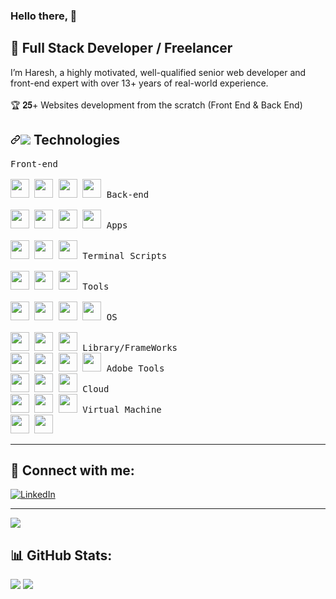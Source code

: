 ### Hello there, 👋 
 

## 💫 Full Stack Developer / Freelancer
I’m Haresh, a highly motivated, well-qualified senior web developer and front-end expert with over 13+ years of real-world experience. <br><br>🏆 𝟐𝟓+ Websites development from the scratch (Front End & Back End)<br>

<h2 dir="auto"><a id="user-content--technologies" class="anchor" aria-hidden="true" href="#-technologies"><svg class="octicon octicon-link" viewBox="0 0 16 16" version="1.1" width="16" height="16" aria-hidden="true"><path d="m7.775 3.275 1.25-1.25a3.5 3.5 0 1 1 4.95 4.95l-2.5 2.5a3.5 3.5 0 0 1-4.95 0 .751.751 0 0 1 .018-1.042.751.751 0 0 1 1.042-.018 1.998 1.998 0 0 0 2.83 0l2.5-2.5a2.002 2.002 0 0 0-2.83-2.83l-1.25 1.25a.751.751 0 0 1-1.042-.018.751.751 0 0 1-.018-1.042Zm-4.69 9.64a1.998 1.998 0 0 0 2.83 0l1.25-1.25a.751.751 0 0 1 1.042.018.751.751 0 0 1 .018 1.042l-1.25 1.25a3.5 3.5 0 1 1-4.95-4.95l2.5-2.5a3.5 3.5 0 0 1 4.95 0 .751.751 0 0 1-.018 1.042.751.751 0 0 1-1.042.018 1.998 1.998 0 0 0-2.83 0l-2.5 2.5a1.998 1.998 0 0 0 0 2.83Z"></path></svg></a><a target="_blank" rel="noopener noreferrer nofollow" href="https://camo.githubusercontent.com/57707c34234d776de4f3a687c9ceb6d30c7bf422ade39dbfe02b19102f207fcb/68747470733a2f2f696d672e69636f6e73382e636f6d2f6e6f6c616e2f32352f636f6d70757465722e706e67"><img src="https://camo.githubusercontent.com/57707c34234d776de4f3a687c9ceb6d30c7bf422ade39dbfe02b19102f207fcb/68747470733a2f2f696d672e69636f6e73382e636f6d2f6e6f6c616e2f32352f636f6d70757465722e706e67" data-canonical-src="https://img.icons8.com/nolan/25/computer.png" style="max-width: 100%;"></a> Technologies</h2> 

<kbd>
   <kbd>Front-end</kbd>
    <br>
    <br>
    <a target="_blank" rel="noopener noreferrer nofollow" href="https://camo.githubusercontent.com/da7acacadecf91d6dc02efcd2be086bb6d78ddff19a1b7a0ab2755a6fda8b1e9/68747470733a2f2f63646e2e6a7364656c6976722e6e65742f67682f64657669636f6e732f64657669636f6e2f69636f6e732f68746d6c352f68746d6c352d6f726967696e616c2e737667"><img width="30px" src="https://camo.githubusercontent.com/da7acacadecf91d6dc02efcd2be086bb6d78ddff19a1b7a0ab2755a6fda8b1e9/68747470733a2f2f63646e2e6a7364656c6976722e6e65742f67682f64657669636f6e732f64657669636f6e2f69636f6e732f68746d6c352f68746d6c352d6f726967696e616c2e737667" data-canonical-src="https://cdn.jsdelivr.net/gh/devicons/devicon/icons/html5/html5-original.svg" style="max-width: 100%;"></a> 
    <a target="_blank" rel="noopener noreferrer nofollow" href="https://camo.githubusercontent.com/ad8fbf7f75f04b296b72beb893acf572b364e69ec35ea41a68a29507f5b1cd1b/68747470733a2f2f63646e2e6a7364656c6976722e6e65742f67682f64657669636f6e732f64657669636f6e2f69636f6e732f637373332f637373332d706c61696e2e737667"><img width="30px" src="https://camo.githubusercontent.com/ad8fbf7f75f04b296b72beb893acf572b364e69ec35ea41a68a29507f5b1cd1b/68747470733a2f2f63646e2e6a7364656c6976722e6e65742f67682f64657669636f6e732f64657669636f6e2f69636f6e732f637373332f637373332d706c61696e2e737667" data-canonical-src="https://cdn.jsdelivr.net/gh/devicons/devicon/icons/css3/css3-plain.svg" style="max-width: 100%;"></a> 
    <a target="_blank" rel="noopener noreferrer nofollow" href="https://camo.githubusercontent.com/26901b819fb10ef4e2c652aa40e24775247664d84a7597bebb66898a24dddedd/68747470733a2f2f63646e2e6a7364656c6976722e6e65742f67682f64657669636f6e732f64657669636f6e2f69636f6e732f736173732f736173732d6f726967696e616c2e737667"><img width="30px" src="https://camo.githubusercontent.com/26901b819fb10ef4e2c652aa40e24775247664d84a7597bebb66898a24dddedd/68747470733a2f2f63646e2e6a7364656c6976722e6e65742f67682f64657669636f6e732f64657669636f6e2f69636f6e732f736173732f736173732d6f726967696e616c2e737667" data-canonical-src="https://cdn.jsdelivr.net/gh/devicons/devicon/icons/sass/sass-original.svg" style="max-width: 100%;"></a> 
    <a target="_blank" rel="noopener noreferrer nofollow" href="https://camo.githubusercontent.com/442c452cb73752bb1914ce03fce2017056d651a2099696b8594ddf5ccc74825e/68747470733a2f2f63646e2e6a7364656c6976722e6e65742f67682f64657669636f6e732f64657669636f6e2f69636f6e732f6a6176617363726970742f6a6176617363726970742d6f726967696e616c2e737667"><img width="30px" src="https://camo.githubusercontent.com/442c452cb73752bb1914ce03fce2017056d651a2099696b8594ddf5ccc74825e/68747470733a2f2f63646e2e6a7364656c6976722e6e65742f67682f64657669636f6e732f64657669636f6e2f69636f6e732f6a6176617363726970742f6a6176617363726970742d6f726967696e616c2e737667" data-canonical-src="https://cdn.jsdelivr.net/gh/devicons/devicon/icons/javascript/javascript-original.svg" style="max-width: 100%;"></a>
  </kbd> 

<kbd>
    <kbd>Back-end</kbd>
    <br>
    <br>
    <a target="_blank" rel="noopener noreferrer nofollow" href="https://camo.githubusercontent.com/9e581761c42b9210538e4727e082b7e1db70a621da3481eb6a348bdb5257af70/68747470733a2f2f63646e2e6a7364656c6976722e6e65742f67682f64657669636f6e732f64657669636f6e2f69636f6e732f7068702f7068702d6f726967696e616c2e737667"><img width="30px" src="https://camo.githubusercontent.com/9e581761c42b9210538e4727e082b7e1db70a621da3481eb6a348bdb5257af70/68747470733a2f2f63646e2e6a7364656c6976722e6e65742f67682f64657669636f6e732f64657669636f6e2f69636f6e732f7068702f7068702d6f726967696e616c2e737667" data-canonical-src="https://cdn.jsdelivr.net/gh/devicons/devicon/icons/php/php-original.svg" style="max-width: 100%;"></a>
    <a target="_blank" rel="noopener noreferrer nofollow" href="https://camo.githubusercontent.com/aa8b3e6b6fc55ea158e132e1c33ba6aa7fe49706a4e4bd64701af1cf89f514b5/68747470733a2f2f63646e2e6a7364656c6976722e6e65742f67682f64657669636f6e732f64657669636f6e2f69636f6e732f747970657363726970742f747970657363726970742d6f726967696e616c2e737667"><img width="30px" src="https://camo.githubusercontent.com/aa8b3e6b6fc55ea158e132e1c33ba6aa7fe49706a4e4bd64701af1cf89f514b5/68747470733a2f2f63646e2e6a7364656c6976722e6e65742f67682f64657669636f6e732f64657669636f6e2f69636f6e732f747970657363726970742f747970657363726970742d6f726967696e616c2e737667" data-canonical-src="https://cdn.jsdelivr.net/gh/devicons/devicon/icons/typescript/typescript-original.svg" style="max-width: 100%;"></a>
    <a target="_blank" rel="noopener noreferrer nofollow" href="https://camo.githubusercontent.com/900baefb89e187c8b32cdbb3b440d1502fe8f30a1a335cc5dc5868af0142f8b1/68747470733a2f2f63646e2e6a7364656c6976722e6e65742f67682f64657669636f6e732f64657669636f6e2f69636f6e732f6e6f64656a732f6e6f64656a732d6f726967696e616c2e737667"><img width="30px" src="https://camo.githubusercontent.com/900baefb89e187c8b32cdbb3b440d1502fe8f30a1a335cc5dc5868af0142f8b1/68747470733a2f2f63646e2e6a7364656c6976722e6e65742f67682f64657669636f6e732f64657669636f6e2f69636f6e732f6e6f64656a732f6e6f64656a732d6f726967696e616c2e737667" data-canonical-src="https://cdn.jsdelivr.net/gh/devicons/devicon/icons/nodejs/nodejs-original.svg" style="max-width: 100%;"></a>
    <a target="_blank" rel="noopener noreferrer nofollow" href="https://camo.githubusercontent.com/ad153d7e2cad886cb3d9825fbcd98f71e4e8458430444b4a96198fa9823b8da1/68747470733a2f2f63646e2e6a7364656c6976722e6e65742f67682f64657669636f6e732f64657669636f6e2f69636f6e732f7261696c732f7261696c732d6f726967696e616c2d776f72646d61726b2e737667"><img width="30px" src="https://camo.githubusercontent.com/ad153d7e2cad886cb3d9825fbcd98f71e4e8458430444b4a96198fa9823b8da1/68747470733a2f2f63646e2e6a7364656c6976722e6e65742f67682f64657669636f6e732f64657669636f6e2f69636f6e732f7261696c732f7261696c732d6f726967696e616c2d776f72646d61726b2e737667" data-canonical-src="https://cdn.jsdelivr.net/gh/devicons/devicon/icons/rails/rails-original-wordmark.svg" style="max-width: 100%;"></a>
  </kbd> 

<kbd>
    <kbd>Apps</kbd>
    <br>
    <br>
    <a target="_blank" rel="noopener noreferrer nofollow" href="https://camo.githubusercontent.com/20ffa1c9a31e2c991c8b52b0cb7be938de51db4b7a9299658fef28efb0cc845a/68747470733a2f2f63646e2e6a7364656c6976722e6e65742f67682f64657669636f6e732f64657669636f6e2f69636f6e732f6a6176612f6a6176612d6f726967696e616c2e737667"><img width="30px" src="https://camo.githubusercontent.com/20ffa1c9a31e2c991c8b52b0cb7be938de51db4b7a9299658fef28efb0cc845a/68747470733a2f2f63646e2e6a7364656c6976722e6e65742f67682f64657669636f6e732f64657669636f6e2f69636f6e732f6a6176612f6a6176612d6f726967696e616c2e737667" data-canonical-src="https://cdn.jsdelivr.net/gh/devicons/devicon/icons/java/java-original.svg" style="max-width: 100%;"></a>
    <a target="_blank" rel="noopener noreferrer nofollow" href="https://camo.githubusercontent.com/5ed944a27e3d12bcf282343a496ce2910a68ecd96cded987e1b7d576f2f392a3/68747470733a2f2f63646e2e6a7364656c6976722e6e65742f67682f64657669636f6e732f64657669636f6e2f69636f6e732f6b6f746c696e2f6b6f746c696e2d6f726967696e616c2e737667"><img width="30px" src="https://camo.githubusercontent.com/5ed944a27e3d12bcf282343a496ce2910a68ecd96cded987e1b7d576f2f392a3/68747470733a2f2f63646e2e6a7364656c6976722e6e65742f67682f64657669636f6e732f64657669636f6e2f69636f6e732f6b6f746c696e2f6b6f746c696e2d6f726967696e616c2e737667" data-canonical-src="https://cdn.jsdelivr.net/gh/devicons/devicon/icons/kotlin/kotlin-original.svg" style="max-width: 100%;"></a>
    <a target="_blank" rel="noopener noreferrer nofollow" href="https://camo.githubusercontent.com/07d482580718a86d482cfd8278bf72799a2235452a5a5afb0998d2cadf37b345/68747470733a2f2f63646e2e6a7364656c6976722e6e65742f67682f64657669636f6e732f64657669636f6e2f69636f6e732f646172742f646172742d6f726967696e616c2e737667"><img width="30px" src="https://camo.githubusercontent.com/07d482580718a86d482cfd8278bf72799a2235452a5a5afb0998d2cadf37b345/68747470733a2f2f63646e2e6a7364656c6976722e6e65742f67682f64657669636f6e732f64657669636f6e2f69636f6e732f646172742f646172742d6f726967696e616c2e737667" data-canonical-src="https://cdn.jsdelivr.net/gh/devicons/devicon/icons/dart/dart-original.svg" style="max-width: 100%;"></a>
  </kbd> 

<kbd>
    <kbd>Terminal Scripts</kbd>
    <br>
    <br>
    <a target="_blank" rel="noopener noreferrer nofollow" href="https://camo.githubusercontent.com/43a3630f8c7313521f8202ad5de3905565d7e3b42708ca7854fec4c5d92817b3/68747470733a2f2f63646e2e6a7364656c6976722e6e65742f67682f64657669636f6e732f64657669636f6e2f69636f6e732f707974686f6e2f707974686f6e2d706c61696e2e737667"><img width="30px" src="https://camo.githubusercontent.com/43a3630f8c7313521f8202ad5de3905565d7e3b42708ca7854fec4c5d92817b3/68747470733a2f2f63646e2e6a7364656c6976722e6e65742f67682f64657669636f6e732f64657669636f6e2f69636f6e732f707974686f6e2f707974686f6e2d706c61696e2e737667" data-canonical-src="https://cdn.jsdelivr.net/gh/devicons/devicon/icons/python/python-plain.svg" style="max-width: 100%;"></a>
    <a target="_blank" rel="noopener noreferrer nofollow" href="https://camo.githubusercontent.com/df1404f038a8252dec0847c94dcd4f0be9c4491a2682bc601d276f835e8eaa5d/68747470733a2f2f63646e2e6a7364656c6976722e6e65742f67682f64657669636f6e732f64657669636f6e2f69636f6e732f626173682f626173682d6f726967696e616c2e737667"><img width="30px" src="https://camo.githubusercontent.com/df1404f038a8252dec0847c94dcd4f0be9c4491a2682bc601d276f835e8eaa5d/68747470733a2f2f63646e2e6a7364656c6976722e6e65742f67682f64657669636f6e732f64657669636f6e2f69636f6e732f626173682f626173682d6f726967696e616c2e737667" data-canonical-src="https://cdn.jsdelivr.net/gh/devicons/devicon/icons/bash/bash-original.svg" style="max-width: 100%;"></a>
    <a target="_blank" rel="noopener noreferrer nofollow" href="https://camo.githubusercontent.com/fb369e3a940701ea56e03aa4dacd7385d141734c3d97258234c4fb84256468d9/68747470733a2f2f63646e2e6a7364656c6976722e6e65742f67682f64657669636f6e732f64657669636f6e2f69636f6e732f727562792f727562792d6f726967696e616c2e737667"><img width="30px" src="https://camo.githubusercontent.com/fb369e3a940701ea56e03aa4dacd7385d141734c3d97258234c4fb84256468d9/68747470733a2f2f63646e2e6a7364656c6976722e6e65742f67682f64657669636f6e732f64657669636f6e2f69636f6e732f727562792f727562792d6f726967696e616c2e737667" data-canonical-src="https://cdn.jsdelivr.net/gh/devicons/devicon/icons/ruby/ruby-original.svg" style="max-width: 100%;"></a>
  </kbd> 

<kbd>
    <kbd>Tools</kbd>
    <br>
    <br>
    <a target="_blank" rel="noopener noreferrer nofollow" href="https://camo.githubusercontent.com/5fa137d222dde7b69acd22c6572a065ce3656e6ffa1f5e88c1b5c7a935af3cc6/68747470733a2f2f63646e2e6a7364656c6976722e6e65742f67682f64657669636f6e732f64657669636f6e2f69636f6e732f7673636f64652f7673636f64652d6f726967696e616c2e737667"><img width="30px" src="https://camo.githubusercontent.com/5fa137d222dde7b69acd22c6572a065ce3656e6ffa1f5e88c1b5c7a935af3cc6/68747470733a2f2f63646e2e6a7364656c6976722e6e65742f67682f64657669636f6e732f64657669636f6e2f69636f6e732f7673636f64652f7673636f64652d6f726967696e616c2e737667" data-canonical-src="https://cdn.jsdelivr.net/gh/devicons/devicon/icons/vscode/vscode-original.svg" style="max-width: 100%;"></a>
    <a target="_blank" rel="noopener noreferrer" href="https://github.com/termux/termux-app/raw/master/app/src/main/res/mipmap-xxxhdpi/ic_launcher.png"><img width="30px" src="https://github.com/termux/termux-app/raw/master/app/src/main/res/mipmap-xxxhdpi/ic_launcher.png" style="max-width: 100%;"></a>
    <a target="_blank" rel="noopener noreferrer nofollow" href="https://camo.githubusercontent.com/8d0cca2fccbfd3f4010ffd502272d8f5f2c2295d06ab0a51f6250784778545fc/68747470733a2f2f75706c6f61642e77696b696d656469612e6f72672f77696b6970656469612f636f6d6d6f6e732f7468756d622f622f62322f5265706c2e69745f6c6f676f2e7376672f35313270782d5265706c2e69745f6c6f676f2e7376672e706e67"><img width="30px" src="https://camo.githubusercontent.com/8d0cca2fccbfd3f4010ffd502272d8f5f2c2295d06ab0a51f6250784778545fc/68747470733a2f2f75706c6f61642e77696b696d656469612e6f72672f77696b6970656469612f636f6d6d6f6e732f7468756d622f622f62322f5265706c2e69745f6c6f676f2e7376672f35313270782d5265706c2e69745f6c6f676f2e7376672e706e67" data-canonical-src="https://upload.wikimedia.org/wikipedia/commons/thumb/b/b2/Repl.it_logo.svg/512px-Repl.it_logo.svg.png" style="max-width: 100%;"></a>
    <a target="_blank" rel="noopener noreferrer nofollow" href="https://camo.githubusercontent.com/7976e34a84987fbcf58331e5851395a1589bc9be7e5932d79b5b42c5dd033b9d/68747470733a2f2f696d672e69636f6e73382e636f6d2f666c75656e742f34322f3030303030302f7375626c696d652d746578742e706e67"><img width="30px" src="https://camo.githubusercontent.com/7976e34a84987fbcf58331e5851395a1589bc9be7e5932d79b5b42c5dd033b9d/68747470733a2f2f696d672e69636f6e73382e636f6d2f666c75656e742f34322f3030303030302f7375626c696d652d746578742e706e67" data-canonical-src="https://img.icons8.com/fluent/42/000000/sublime-text.png" style="max-width: 100%;"></a>
  </kbd> 

<kbd>
    <kbd>OS</kbd>
    <br>
    <br>
    <a target="_blank" rel="noopener noreferrer nofollow" href="https://camo.githubusercontent.com/5827f82f2c2d9c5bad33de64e073659d1a57032b31009b8127189be6876916d4/68747470733a2f2f63646e2e6a7364656c6976722e6e65742f67682f64657669636f6e732f64657669636f6e2f69636f6e732f6c696e75782f6c696e75782d6f726967696e616c2e737667"><img width="30px" src="https://camo.githubusercontent.com/5827f82f2c2d9c5bad33de64e073659d1a57032b31009b8127189be6876916d4/68747470733a2f2f63646e2e6a7364656c6976722e6e65742f67682f64657669636f6e732f64657669636f6e2f69636f6e732f6c696e75782f6c696e75782d6f726967696e616c2e737667" data-canonical-src="https://cdn.jsdelivr.net/gh/devicons/devicon/icons/linux/linux-original.svg" style="max-width: 100%;"></a>
    <a target="_blank" rel="noopener noreferrer nofollow" href="https://camo.githubusercontent.com/5e971de82dbf6983f5f37430e10abac80b0855b991c22a922f82e7a9d65a94eb/68747470733a2f2f63646e2e6a7364656c6976722e6e65742f67682f64657669636f6e732f64657669636f6e2f69636f6e732f616e64726f69642f616e64726f69642d6f726967696e616c2e737667"><img width="30px" src="https://camo.githubusercontent.com/5e971de82dbf6983f5f37430e10abac80b0855b991c22a922f82e7a9d65a94eb/68747470733a2f2f63646e2e6a7364656c6976722e6e65742f67682f64657669636f6e732f64657669636f6e2f69636f6e732f616e64726f69642f616e64726f69642d6f726967696e616c2e737667" data-canonical-src="https://cdn.jsdelivr.net/gh/devicons/devicon/icons/android/android-original.svg" style="max-width: 100%;"></a>
    <a target="_blank" rel="noopener noreferrer nofollow" href="https://camo.githubusercontent.com/a9c92e80647df26525548cfabd12b784c10016b63a9e263e7d0ab0aa8f47dddf/68747470733a2f2f63646e2e6a7364656c6976722e6e65742f67682f64657669636f6e732f64657669636f6e2f69636f6e732f77696e646f7773382f77696e646f7773382d6f726967696e616c2e737667"><img width="30px" src="https://camo.githubusercontent.com/a9c92e80647df26525548cfabd12b784c10016b63a9e263e7d0ab0aa8f47dddf/68747470733a2f2f63646e2e6a7364656c6976722e6e65742f67682f64657669636f6e732f64657669636f6e2f69636f6e732f77696e646f7773382f77696e646f7773382d6f726967696e616c2e737667" data-canonical-src="https://cdn.jsdelivr.net/gh/devicons/devicon/icons/windows8/windows8-original.svg" style="max-width: 100%;"></a>
  </kbd> 
<kbd>
    <kbd>Library/FrameWorks</kbd>
    <br>
    <a target="_blank" rel="noopener noreferrer nofollow" href="https://camo.githubusercontent.com/bdedcbc949feefecc3ff98f7e655ee8151b522e2f32196c648620f5366d909d5/68747470733a2f2f63646e2e6a7364656c6976722e6e65742f67682f64657669636f6e732f64657669636f6e2f69636f6e732f7461696c77696e646373732f7461696c77696e646373732d706c61696e2e737667"><img width="30px" src="https://camo.githubusercontent.com/bdedcbc949feefecc3ff98f7e655ee8151b522e2f32196c648620f5366d909d5/68747470733a2f2f63646e2e6a7364656c6976722e6e65742f67682f64657669636f6e732f64657669636f6e2f69636f6e732f7461696c77696e646373732f7461696c77696e646373732d706c61696e2e737667" data-canonical-src="https://cdn.jsdelivr.net/gh/devicons/devicon/icons/tailwindcss/tailwindcss-plain.svg" style="max-width: 100%;"></a>
    <a target="_blank" rel="noopener noreferrer nofollow" href="https://camo.githubusercontent.com/c76217244e1b3700a87058abf858e20a313b06dfadd972121d0d42de5bd20fa5/68747470733a2f2f63646e2e6a7364656c6976722e6e65742f67682f64657669636f6e732f64657669636f6e2f69636f6e732f626f6f7473747261702f626f6f7473747261702d6f726967696e616c2e737667"><img width="30px" src="https://camo.githubusercontent.com/c76217244e1b3700a87058abf858e20a313b06dfadd972121d0d42de5bd20fa5/68747470733a2f2f63646e2e6a7364656c6976722e6e65742f67682f64657669636f6e732f64657669636f6e2f69636f6e732f626f6f7473747261702f626f6f7473747261702d6f726967696e616c2e737667" data-canonical-src="https://cdn.jsdelivr.net/gh/devicons/devicon/icons/bootstrap/bootstrap-original.svg" style="max-width: 100%;"></a>
    <a target="_blank" rel="noopener noreferrer nofollow" href="https://camo.githubusercontent.com/27d0b117da00485c56d69aef0fa310a3f8a07abecc8aa15fa38c8b78526c60ac/68747470733a2f2f63646e2e6a7364656c6976722e6e65742f67682f64657669636f6e732f64657669636f6e2f69636f6e732f72656163742f72656163742d6f726967696e616c2e737667"><img width="30px" src="https://camo.githubusercontent.com/27d0b117da00485c56d69aef0fa310a3f8a07abecc8aa15fa38c8b78526c60ac/68747470733a2f2f63646e2e6a7364656c6976722e6e65742f67682f64657669636f6e732f64657669636f6e2f69636f6e732f72656163742f72656163742d6f726967696e616c2e737667" data-canonical-src="https://cdn.jsdelivr.net/gh/devicons/devicon/icons/react/react-original.svg" style="max-width: 100%;"></a>
    <a target="_blank" rel="noopener noreferrer nofollow" href="https://camo.githubusercontent.com/077997d77bfa74b144c9e286e65143b4edc547dc948098491264bb2dde282d6b/68747470733a2f2f63646e2e6a7364656c6976722e6e65742f67682f64657669636f6e732f64657669636f6e2f69636f6e732f7675656a732f7675656a732d6f726967696e616c2e737667"><img width="30px" src="https://camo.githubusercontent.com/077997d77bfa74b144c9e286e65143b4edc547dc948098491264bb2dde282d6b/68747470733a2f2f63646e2e6a7364656c6976722e6e65742f67682f64657669636f6e732f64657669636f6e2f69636f6e732f7675656a732f7675656a732d6f726967696e616c2e737667" data-canonical-src="https://cdn.jsdelivr.net/gh/devicons/devicon/icons/vuejs/vuejs-original.svg" style="max-width: 100%;"></a>
  </kbd> 

<kbd>
    <kbd>Adobe Tools</kbd>
    <br>
    <a target="_blank" rel="noopener noreferrer nofollow" href="https://camo.githubusercontent.com/c453a39cab532144a24dd71acec26aea121594518d0a54f7c66f76d173f1aaf7/68747470733a2f2f696d672e69636f6e73382e636f6d2f636f6c6f722f34322f3030303030302f61646f62652d70686f746f73686f702e706e67"><img width="30px" src="https://camo.githubusercontent.com/c453a39cab532144a24dd71acec26aea121594518d0a54f7c66f76d173f1aaf7/68747470733a2f2f696d672e69636f6e73382e636f6d2f636f6c6f722f34322f3030303030302f61646f62652d70686f746f73686f702e706e67" data-canonical-src="https://img.icons8.com/color/42/000000/adobe-photoshop.png" style="max-width: 100%;"></a>
    <a target="_blank" rel="noopener noreferrer nofollow" href="https://camo.githubusercontent.com/684c254a5424ddf064f4d8b820bfef134583b7ab4a2ab3400c7675185104043c/68747470733a2f2f696d672e69636f6e73382e636f6d2f636f6c6f722f34322f3030303030302f61646f62652d696c6c7573747261746f722e706e67"><img width="30px" src="https://camo.githubusercontent.com/684c254a5424ddf064f4d8b820bfef134583b7ab4a2ab3400c7675185104043c/68747470733a2f2f696d672e69636f6e73382e636f6d2f636f6c6f722f34322f3030303030302f61646f62652d696c6c7573747261746f722e706e67" data-canonical-src="https://img.icons8.com/color/42/000000/adobe-illustrator.png" style="max-width: 100%;"></a>
    <a target="_blank" rel="noopener noreferrer nofollow" href="https://camo.githubusercontent.com/514d4b10c2cb31d7c0a53294b52fa103329a042b4ca2f439b6b69b9f373a9f0e/68747470733a2f2f696d672e69636f6e73382e636f6d2f636f6c6f722f34322f3030303030302f61646f62652d7072656d696572652d70726f2d2d76312e706e67"><img width="30px" src="https://camo.githubusercontent.com/514d4b10c2cb31d7c0a53294b52fa103329a042b4ca2f439b6b69b9f373a9f0e/68747470733a2f2f696d672e69636f6e73382e636f6d2f636f6c6f722f34322f3030303030302f61646f62652d7072656d696572652d70726f2d2d76312e706e67" data-canonical-src="https://img.icons8.com/color/42/000000/adobe-premiere-pro--v1.png" style="max-width: 100%;"></a>
  </kbd> 

<kbd>
    <kbd>Cloud</kbd>
    <br>
    <a target="_blank" rel="noopener noreferrer nofollow" href="https://camo.githubusercontent.com/76234372f7d1fd9d9d414803a8a9a55cb4c37500d4dbb2608377fdc48079d36c/68747470733a2f2f696d672e69636f6e73382e636f6d2f636f6c6f722f34322f3030303030302f616d617a6f6e2d7765622d73657276696365732e706e67"><img width="30px" src="https://camo.githubusercontent.com/76234372f7d1fd9d9d414803a8a9a55cb4c37500d4dbb2608377fdc48079d36c/68747470733a2f2f696d672e69636f6e73382e636f6d2f636f6c6f722f34322f3030303030302f616d617a6f6e2d7765622d73657276696365732e706e67" data-canonical-src="https://img.icons8.com/color/42/000000/amazon-web-services.png" style="max-width: 100%;"></a>
    <a target="_blank" rel="noopener noreferrer nofollow" href="https://camo.githubusercontent.com/6463bd978943dc8df2f859d4768fba880c36569c753ba2b8bbfb2fbbdfa5146a/68747470733a2f2f696d672e69636f6e73382e636f6d2f636f6c6f722f34322f3030303030302f676f6f676c652d636c6f75642e706e67"><img width="30px" src="https://camo.githubusercontent.com/6463bd978943dc8df2f859d4768fba880c36569c753ba2b8bbfb2fbbdfa5146a/68747470733a2f2f696d672e69636f6e73382e636f6d2f636f6c6f722f34322f3030303030302f676f6f676c652d636c6f75642e706e67" data-canonical-src="https://img.icons8.com/color/42/000000/google-cloud.png" style="max-width: 100%;"></a>
    <a target="_blank" rel="noopener noreferrer nofollow" href="https://camo.githubusercontent.com/ba8d50e7342b08b4e03891ccd72b9dacbcd978c8d862c31fc7e55ea3cdcd9f7b/68747470733a2f2f696d672e69636f6e73382e636f6d2f636f6c6f722f34322f3030303030302f617a7572652d312e706e67"><img width="30px" src="https://camo.githubusercontent.com/ba8d50e7342b08b4e03891ccd72b9dacbcd978c8d862c31fc7e55ea3cdcd9f7b/68747470733a2f2f696d672e69636f6e73382e636f6d2f636f6c6f722f34322f3030303030302f617a7572652d312e706e67" data-canonical-src="https://img.icons8.com/color/42/000000/azure-1.png" style="max-width: 100%;"></a>
  </kbd> 

<kbd>
    <kbd>Virtual Machine</kbd>
    <br>
    <a target="_blank" rel="noopener noreferrer nofollow" href="https://camo.githubusercontent.com/d466e217104ef0f01a3fd585176558196a0dc8c9288527520babe74201b53540/68747470733a2f2f696d672e69636f6e73382e636f6d2f636f6c6f722f34322f3030303030302f7669727475616c626f782e706e67"><img width="30px" src="https://camo.githubusercontent.com/d466e217104ef0f01a3fd585176558196a0dc8c9288527520babe74201b53540/68747470733a2f2f696d672e69636f6e73382e636f6d2f636f6c6f722f34322f3030303030302f7669727475616c626f782e706e67" data-canonical-src="https://img.icons8.com/color/42/000000/virtualbox.png" style="max-width: 100%;"></a>
    <a target="_blank" rel="noopener noreferrer nofollow" href="https://camo.githubusercontent.com/19e625e3a9f5253c8b777aa32955502536e57665a32c7fd9f39445cbf3e1b74a/68747470733a2f2f696d672e69636f6e73382e636f6d2f636f6c6f722f34322f3030303030302f6f6c642d766d776172652d6c6f676f2e706e67"><img width="30px" src="https://camo.githubusercontent.com/19e625e3a9f5253c8b777aa32955502536e57665a32c7fd9f39445cbf3e1b74a/68747470733a2f2f696d672e69636f6e73382e636f6d2f636f6c6f722f34322f3030303030302f6f6c642d766d776172652d6c6f676f2e706e67" data-canonical-src="https://img.icons8.com/color/42/000000/old-vmware-logo.png" style="max-width: 100%;"></a>
  </kbd> 

--- 

## 🤝 Connect with me:
[![LinkedIn](https://img.shields.io/badge/LinkedIn-%230077B5.svg?logo=linkedin&logoColor=white)](https://linkedin.com/in/https://www.linkedin.com/in/haresh-rajodiya-97ab10213/)    

---
[![](https://visitcount.itsvg.in/api?id=harry-raj&icon=0&color=0)](https://visitcount.itsvg.in)



## 📊 GitHub Stats:
![](https://github-readme-streak-stats.herokuapp.com/?user=harry-raj&theme=flag-india&hide_border=false) ![](https://github-readme-stats.vercel.app/api/top-langs/?username=harry-raj&theme=flag-india&hide_border=false&include_all_commits=false&count_private=false&layout=compact)

